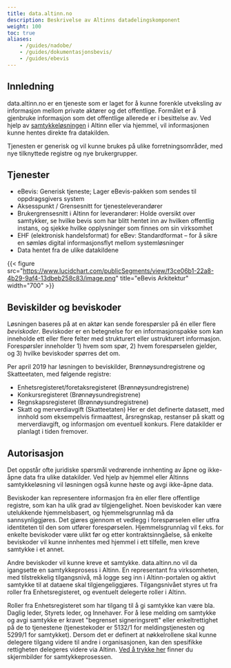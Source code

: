 ```yaml
---
title: data.altinn.no
description: Beskrivelse av Altinns datadelingskomponent
weight: 100
toc: true
aliases: 
    - /guides/nadobe/
    - /guides/dokumentasjonsbevis/
    - /guides/ebevis
---
```



## Innledning

data.altinn.no er en tjeneste som er laget for å kunne forenkle utveksling av informasjon mellom private aktører og det offentlige. Formålet er å gjenbruke informasjon som det offentlige allerede er i besittelse av. Ved hjelp av [samtykkeløsningen](/docs/guides/samtykke/) i Altinn eller via hjemmel, vil informasjonen kunne hentes direkte fra datakilden. 

Tjenesten er generisk og vil kunne brukes på ulike forretningsområder, med nye tilknyttede registre og nye brukergrupper.

## Tjenester

- eBevis: Generisk tjeneste; Lager eBevis-pakken som sendes til oppdragsgivers system 
- Aksesspunkt / Grensesnitt for tjenesteleverandører
- Brukergrensesnitt i Altinn for leverandører: Holde oversikt over samtykker, se hvilke bevis som har blitt hentet inn av hvilken offentlig instans, og sjekke hvilke opplysninger som finnes om sin virksomhet 
- EHF (elektronisk handelsformat) for eBev: Standardformat – for å sikre en sømløs digital informasjonsflyt mellom systemløsninger 
- Data hentet fra de ulike datakildene 

{{< figure src="https://www.lucidchart.com/publicSegments/view/f3ce06b1-22a8-4b29-9af4-13dbeb258c83/image.png" title="eBevis Arkitektur" width="700" >}}


## Beviskilder og beviskoder

Løsningen baseres på at en aktør kan sende forespørsler på én eller flere _beviskoder_. Beviskoder er en betegnelse for en informasjonspakke som kan inneholde ett eller flere felter med strukturert eller ustrukturert informasjon. Forespørsler inneholder 1) hvem som spør, 2) hvem forespørselen gjelder, og 3) hvilke beviskoder spørres det om.

Per april 2019 har løsningen to beviskilder, Brønnøysundregistrene og Skatteetaten, med følgende registre:
- Enhetsregisteret/foretaksregisteret (Brønnøysundregistrene)
- Konkursregisteret (Brønnøysundregistrene)
- Regnskapsregisteret (Brønnøysundregistrene)
- Skatt og merverdiavgift (Skatteetaten)
Her er det definerte datasett, med innhold som eksempelvis firmaattest, årsregnskap, restanser på skatt og merverdiavgift, og informasjon om eventuell konkurs. Flere datakilder er planlagt i tiden fremover. 


## Autorisasjon

Det oppstår ofte juridiske spørsmål vedrørende innhenting av åpne og ikke-åpne data fra ulike datakilder. Ved hjelp av hjemmel eller Altinns samtykkeløsning vil løsningen også kunne høste og avgi ikke-åpne data.  

Beviskoder kan representere informasjon fra èn eller flere offentlige registre, som kan ha ulik grad av tilgjengelighet. Noen beviskoder kan være utelukkende hjemmelsbasert, og hjemmelsgrunnlag må da sannsynliggjøres. Det gjøres gjennom et vedlegg i forespørselen eller utfra identiteten til den som utfører forespørselen. 
Hjemmelsgrunnlag vil f.eks. for enkelte beviskoder være ulikt før og etter kontraktsinngåelse, så enkelte beviskoder vil kunne innhentes med hjemmel i ett tilfelle, men kreve samtykke i et annet.

Andre beviskoder vil kunne kreve et samtykke. data.altinn.no vil da igangsette en samtykkeprosess i Altinn. En representant fra virksomheten, med tilstrekkelig tilgangsnivå, må logge seg inn i Altinn-portalen og aktivt samtykke til at dataene skal tilgjengeliggjøres.
Tilgangsnivået styres ut fra roller fra Enhetsregisteret, og eventuelt delegerte roller i Altinn.

Roller fra Enhetsregisteret som har tilgang til å gi samtykke kan være bla. Daglig leder, Styrets leder, og Innehaver. For å lese melding om samtykke og avgi samtykke er kravet "begrenset signeringsrett" eller enkeltrettighet på de to tjenestene (tjenestekoder er 5132/1 for meldingstjenesten og 5299/1 for samtykket).
Dersom det er definert at nøkkelrollene skal kunne delegere tilgang videre til andre i organisasjonen, kan den spesifikke rettigheten delegeres videre via Altinn. 
[Ved å trykke her](/docs/utviklingsguider/data.altinn.no/samtykkeprosessen) finner du skjermbilder for samtykkeprosessen.

